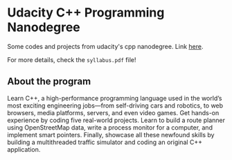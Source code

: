 # Udacity C++ Programming Nanodegree

Some codes and projects from udacity's cpp nanodegree. Link [here](https://www.udacity.com/enrollment/nd213).

For more details, check the `syllabus.pdf` file!

## About the program

Learn C++, a high-performance programming language used in the world’s most exciting engineering jobs—from self-driving
cars and robotics, to web browsers, media platforms, servers, and even video games. Get hands-on experience by coding five
real-world projects. Learn to build a route planner using OpenStreetMap data, write a process monitor for a computer, and
implement smart pointers. Finally, showcase all these newfound skills by building a multithreaded traffic simulator and coding
an original C++ application.
